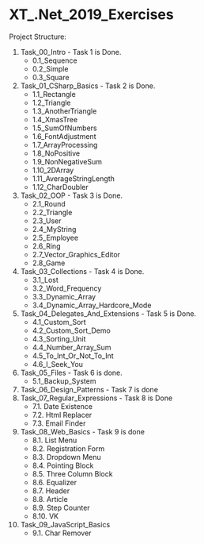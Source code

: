 # XT_.Net_2019_Exercises
Project Structure:
01. Task_00_Intro - Task 1 is Done.
	* 0.1_Sequence
	* 0.2_Simple
	* 0.3_Square
02. Task_01_CSharp_Basics - Task 2 is Done.
	* 1.1_Rectangle
	* 1.2_Triangle
	* 1.3_AnotherTriangle
	* 1.4_XmasTree
	* 1.5_SumOfNumbers
    * 1.6_FontAdjustment
    * 1.7_ArrayProcessing
    * 1.8_NoPositive
    * 1.9_NonNegativeSum
    * 1.10_2DArray
    * 1.11_AverageStringLength
    * 1.12_CharDoubler
03. Task_02_OOP - Task 3 is Done.
    * 2.1_Round
    * 2.2_Triangle
    * 2.3_User
    * 2.4_MyString
    * 2.5_Employee
    * 2.6_Ring
    * 2.7_Vector_Graphics_Editor
    * 2.8_Game
04. Task_03_Collections - Task 4 is Done.
    * 3.1_Lost
    * 3.2_Word_Frequency
    * 3.3_Dynamic_Array
    * 3.4_Dynamic_Array_Hardcore_Mode
05. Task_04_Delegates_And_Extensions - Task 5 is Done.
    * 4.1_Custom_Sort
    * 4.2_Custom_Sort_Demo
    * 4.3_Sorting_Unit
    * 4.4_Number_Array_Sum
    * 4.5_To_Int_Or_Not_To_Int
    * 4.6_I_Seek_You
06. Task_05_Files - Task 6 is done.
    * 5.1_Backup_System
07. Task_06_Design_Patterns - Task 7 is done
08. Task_07_Regular_Expressions - Task 8 is Done
    * 7.1. Date Existence
    * 7.2. Html Replacer
    * 7.3. Email Finder
09. Task_08_Web_Basics - Task 9 is done
    * 8.1. List Menu
    * 8.2. Registration Form
    * 8.3. Dropdown Menu
    * 8.4. Pointing Block
    * 8.5. Three Column Block
    * 8.6. Equalizer
    * 8.7. Header
    * 8.8. Article
    * 8.9. Step Counter
    * 8.10. VK
10. Task_09_JavaScript_Basics
	* 9.1. Char Remover